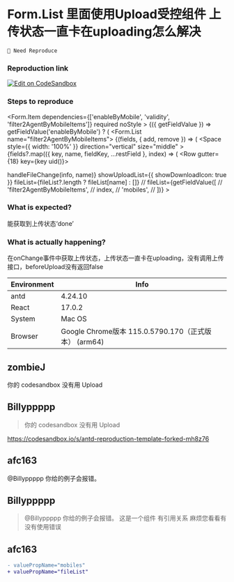# Form.List 里面使用Upload受控组件 上传状态一直卡在uploading怎么解决

`🤔 Need Reproduce`

### Reproduction link

[![Edit on CodeSandbox](https://codesandbox.io/static/img/play-codesandbox.svg)](https://codesandbox.io/s/antd-reproduction-template-y9vgcf?file=/index.js)

### Steps to reproduce

<Form.Item
dependencies={['enableByMobile', 'validity', 'filter2AgentByMobileItems']}
required
noStyle >
{({ getFieldValue }) =>
getFieldValue('enableByMobile') ? (
<Form.List name="filter2AgentByMobileItems">
{(fields, { add, remove }) => (
<Space
style={{ width: '100%' }}
direction="vertical"
size="middle" >
{fields?.map(({ key, name, fieldKey, ...restField }, index) => (
<Row gutter={18} key={key uid()}>
<Col span={20}>
<Card size="small" style={{ paddingTop: 10 }}>
<Form.Item
label="拦截名单"
name={[name, 'mobiles']}
labelCol={{ span: 3 }}
valuePropName="fileList"
getValueFromEvent={normFile} >
<Upload
maxCount={1}
accept=".xls"
name="mobiles"
{...uploadProps}
beforeUpload={beforeUpload}
onChange={(info) => handleFileChange(info, name)}
showUploadList={{ showDownloadIcon: true }}
fileList={fileList?.length ? fileList[name] : []}
// fileList={getFieldValue([
// 'filter2AgentByMobileItems',
// index,
// 'mobiles',
// ])} >

### What is expected?

能获取到上传状态‘done’

### What is actually happening?

在onChange事件中获取上传状态，上传状态一直卡在uploading，没有调用上传接口，beforeUpload没有返回false

| Environment | Info                                                 |
| ----------- | ---------------------------------------------------- |
| antd        | 4.24.10                                              |
| React       | 17.0.2                                               |
| System      | Mac OS                                               |
| Browser     | Google Chrome版本 115.0.5790.170（正式版本） (arm64) |

<!-- generated by ant-design-issue-helper. DO NOT REMOVE -->

## zombieJ

你的 codesandbox 没有用 Upload

## Billyppppp

> 你的 codesandbox 没有用 Upload

https://codesandbox.io/s/antd-reproduction-template-forked-mh8z76

## afc163

@Billyppppp 你给的例子会报错。

## Billyppppp

> @Billyppppp 你给的例子会报错。
> 这是一个组件 有引用关系 麻烦您看看有没有使用错误

## afc163

```diff
- valuePropName="mobiles"
+ valuePropName="fileList"
```
